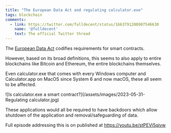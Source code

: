 ```yaml
---
title: "The European Data Act and regulating calculator.exe"
tags: blockchain
comments:
  - link: https://twitter.com/fulldecent/status/1663791208907546630
    name: '@fulldecent'
    text: The official Twitter thread
---
```


The [European Data Act](https://eur-lex.europa.eu/legal-content/EN/TXT/HTML/?uri=CELEX:52022PC0068#article-30) codifies requirements for smart contracts.

However, based on its broad definitions, this seems to also apply to entire blockchains like Bitcoin and Ethereum, the entire blockchains themselves.

Even calculator.exe that comes with every Windows computer and Calculator.app on MacOS since System 6 and now macOS, these all seem to be affected.

![Is calculator.exe a smart contract?](/assets/images/2023-05-31-Regulating calculator.jpg)

These applications would all be required to have backdoors which allow shutdown of the application and removal/safeguarding of data.

Full episode addressing this is on published at https://youtu.be/stPEVi5qivw